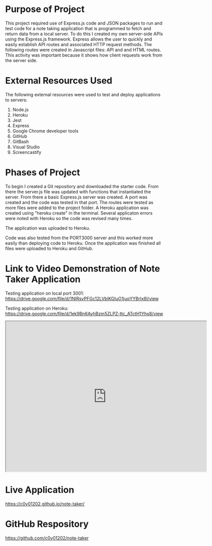 # Purpose of Project

This project required use of Express.js code and JSON packages to run and test code for a note taking application that is programmed to fetch and return data from a local server. To do this I created my own server-side APIs using the Express.js framework. Express allows the user to quickly and easily establish API routes and associated HTTP request methods. The following routes were created in Javascript files: API and and HTML routes. This activity was important because it shows how client requests work from the server side.

# External Resources Used

The following external resources were used to test and deploy applications to servers:

1. Node.js
2. Heroku
3. Jest
4. Express
5. Google Chrome developer tools
6. GitHub
7. GitBash
8. Visual Studio
9. Screencastify

# Phases of Project

To begin I created a Git repository and downloaded the starter code. From there the server.js file was updated with functions that instantiated the server. From there a basic Express.js server was created. A port was created and the code was tested in that port. The routes were tested as more files were added to the project folder. A Heroku application was created using "heroku create" in the terminal. Several applicaton errors were noted with Heroku so the code was revised many times.

The application was uploaded to Heroku.

Code was also tested from the PORT3000 server and this worked more easily than deploying code to Heroku. Once the application was finished all files were uploaded to Heroku and GitHub.

# Link to Video Demonstration of Note Taker Application

Testing application on local port 3001: https://drive.google.com/file/d/1NIRsvPFGc12LVblKGIuO1juqYYBrlx6l/view

Testing application on Heroku: https://drive.google.com/file/d/1ek9Bn6AyhBzm5ZLPZ-ttc_ATctH1Yhs8/view

<iframe src="https://drive.google.com/file/d/1NIRsvPFGc12LVblKGIuO1juqYYBrlx6l/preview" width="640" height="480"></iframe>

# Live Application

https://c0y01202.github.io/note-taker/

# GitHub Respository

https://github.com/c0y01202/note-taker
